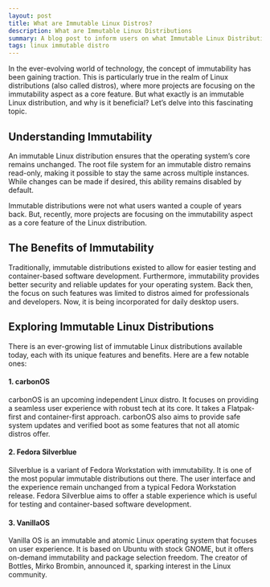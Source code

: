 ```yaml
---
layout: post
title: What are Immutable Linux Distros?
description: What are Immutable Linux Distributions
summary: A blog post to inform users on what Immutable Linux Distributions are.
tags: linux immutable distro
---
```


In the ever-evolving world of technology, the concept of immutability has been gaining traction. This is particularly true in the realm of Linux distributions (also called distros), where more projects are focusing on the immutability aspect as a core feature. But what exactly is an immutable Linux distribution, and why is it beneficial? Let’s delve into this fascinating topic.

## Understanding Immutability
An immutable Linux distribution ensures that the operating system’s core remains unchanged. The root file system for an immutable distro remains read-only, making it possible to stay the same across multiple instances. While changes can be made if desired, this ability remains disabled by default.

Immutable distributions were not what users wanted a couple of years back. But, recently, more projects are focusing on the immutability aspect as a core feature of the Linux distribution.

## The Benefits of Immutability
Traditionally, immutable distributions existed to allow for easier testing and container-based software development. Furthermore, immutability provides better security and reliable updates for your operating system. Back then, the focus on such features was limited to distros aimed for professionals and developers. Now, it is being incorporated for daily desktop users.

## Exploring Immutable Linux Distributions
There is an ever-growing list of immutable Linux distributions available today, each with its unique features and benefits. Here are a few notable ones:

#### 1. carbonOS
carbonOS is an upcoming independent Linux distro. It focuses on providing a seamless user experience with robust tech at its core. It takes a Flatpak-first and container-first approach. carbonOS also aims to provide safe system updates and verified boot as some features that not all atomic distros offer.

#### 2. Fedora Silverblue
Silverblue is a variant of Fedora Workstation with immutability. It is one of the most popular immutable distributions out there. The user interface and the experience remain unchanged from a typical Fedora Workstation release. Fedora Silverblue aims to offer a stable experience which is useful for testing and container-based software development.

#### 3. VanillaOS
Vanilla OS is an immutable and atomic Linux operating system that focuses on user experience. It is based on Ubuntu with stock GNOME, but it offers on-demand immutability and package selection freedom. The creator of Bottles, Mirko Brombin, announced it, sparking interest in the Linux community.
